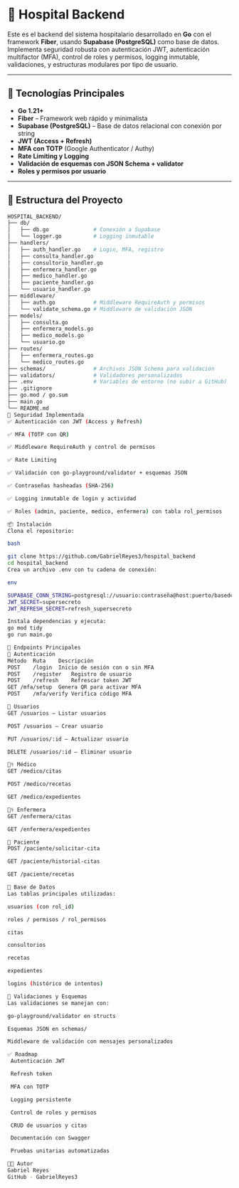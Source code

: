# 🏥 Hospital Backend

Este es el backend del sistema hospitalario desarrollado en **Go** con el framework **Fiber**, usando **Supabase (PostgreSQL)** como base de datos. Implementa seguridad robusta con autenticación JWT, autenticación multifactor (MFA), control de roles y permisos, logging inmutable, validaciones, y estructuras modulares por tipo de usuario.

---

## 🚀 Tecnologías Principales

- **Go 1.21+**
- **Fiber** – Framework web rápido y minimalista
- **Supabase (PostgreSQL)** – Base de datos relacional con conexión por string
- **JWT (Access + Refresh)**
- **MFA con TOTP** (Google Authenticator / Authy)
- **Rate Limiting y Logging**
- **Validación de esquemas con JSON Schema + validator**
- **Roles y permisos por usuario**

---

## 📁 Estructura del Proyecto

```bash
HOSPITAL_BACKEND/
├── db/
│   ├── db.go              # Conexión a Supabase
│   └── logger.go          # Logging inmutable
├── handlers/
│   ├── auth_handler.go    # Login, MFA, registro
│   ├── consulta_handler.go
│   ├── consultorio_handler.go
│   ├── enfermera_handler.go
│   ├── medico_handler.go
│   ├── paciente_handler.go
│   └── usuario_handler.go
├── middleware/
│   ├── auth.go            # Middleware RequireAuth y permisos
│   └── validate_schema.go # Middleware de validación JSON
├── models/
│   ├── consulta.go
│   ├── enfermera_models.go
│   ├── medico_models.go
│   └── usuario.go
├── routes/
│   ├── enfermera_routes.go
│   └── medico_routes.go
├── schemas/               # Archivos JSON Schema para validación
├── validators/            # Validadores personalizados
├── .env                   # Variables de entorno (no subir a GitHub)
├── .gitignore
├── go.mod / go.sum
├── main.go
└── README.md
🔐 Seguridad Implementada
✅ Autenticación con JWT (Access y Refresh)

✅ MFA (TOTP con QR)

✅ Middleware RequireAuth y control de permisos

✅ Rate Limiting

✅ Validación con go-playground/validator + esquemas JSON

✅ Contraseñas hasheadas (SHA-256)

✅ Logging inmutable de login y actividad

✅ Roles (admin, paciente, medico, enfermera) con tabla rol_permisos

📦 Instalación
Clona el repositorio:

bash

git clone https://github.com/GabrielReyes3/hospital_backend
cd hospital_backend
Crea un archivo .env con tu cadena de conexión:

env

SUPABASE_CONN_STRING=postgresql://usuario:contraseña@host:puerto/basededatos
JWT_SECRET=supersecreto
JWT_REFRESH_SECRET=refresh_supersecreto

Instala dependencias y ejecuta:
go mod tidy
go run main.go

📡 Endpoints Principales
🔐 Autenticación
Método	Ruta	Descripción
POST	/login	Inicio de sesión con o sin MFA
POST	/register	Registro de usuario
POST	/refresh	Refrescar token JWT
GET	/mfa/setup	Genera QR para activar MFA
POST	/mfa/verify	Verifica código MFA

👤 Usuarios
GET /usuarios – Listar usuarios

POST /usuarios – Crear usuario

PUT /usuarios/:id – Actualizar usuario

DELETE /usuarios/:id – Eliminar usuario

👨‍⚕️ Médico
GET /medico/citas

POST /medico/recetas

GET /medico/expedientes

🧑‍⚕️ Enfermera
GET /enfermera/citas

GET /enfermera/expedientes

👨 Paciente
POST /paciente/solicitar-cita

GET /paciente/historial-citas

GET /paciente/recetas

🧾 Base de Datos
Las tablas principales utilizadas:

usuarios (con rol_id)

roles / permisos / rol_permisos

citas

consultorios

recetas

expedientes

logins (histórico de intentos)

🧪 Validaciones y Esquemas
Las validaciones se manejan con:

go-playground/validator en structs

Esquemas JSON en schemas/

Middleware de validación con mensajes personalizados

✅ Roadmap
 Autenticación JWT

 Refresh token

 MFA con TOTP

 Logging persistente

 Control de roles y permisos

 CRUD de usuarios y citas

 Documentación con Swagger

 Pruebas unitarias automatizadas

👨‍💻 Autor
Gabriel Reyes
GitHub - GabrielReyes3

